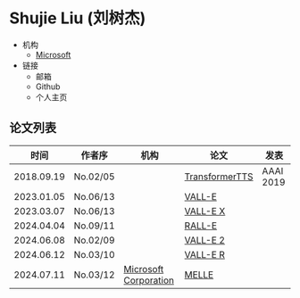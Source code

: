 # Shujie Liu (刘树杰)

- 机构
  - [Microsoft](../Institutions/USA-Microsoft.md)
- 链接
  - 邮箱
  - Github
  - 个人主页

## 论文列表

| 时间 | 作者序 | 机构 | 论文 | 发表 |
|:-:|:-:|---|---|---|
| 2018.09.19 | No.02/05 | | [TransformerTTS](../Models/TTS2_Acoustic/2018.09.19_TransformerTTS.md) | AAAI 2019 |
| 2023.01.05 | No.06/13 | | [VALL-E](../Models/Speech_LLM/2023.01.05_VALL-E.md) | 
| 2023.03.07 | No.06/13 | | [VALL-E X](../Models/Speech_LLM/2023.03.07_VALL-E_X.md) |
| 2024.04.04 | No.09/11 | | [RALL-E](../Models/Speech_LLM/2024.04.04_RALL-E.md) |
| 2024.06.08 | No.02/09 | | [VALL-E 2](../Models/Speech_LLM/2024.06.08_VALL-E2.md) |
| 2024.06.12 | No.03/10 | | [VALL-E R](../Models/Speech_LLM/2024.06.12_VALL-E_R.md) |
| 2024.07.11 | No.03/12 | [Microsoft Corporation](../Institutions/USA-Microsoft.md) | [MELLE](../Models/Speech_LLM/2024.07.11_MELLE.md) |

